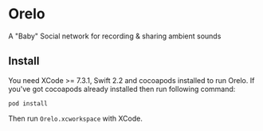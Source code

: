 # Orelo
A "Baby" Social network for recording &amp; sharing ambient sounds


## Install
You need XCode >= 7.3.1, Swift 2.2 and cocoapods installed to run Orelo.
If you've got cocoapods already installed then run following command:
```
pod install
```

Then run ```Orelo.xcworkspace``` with XCode.
